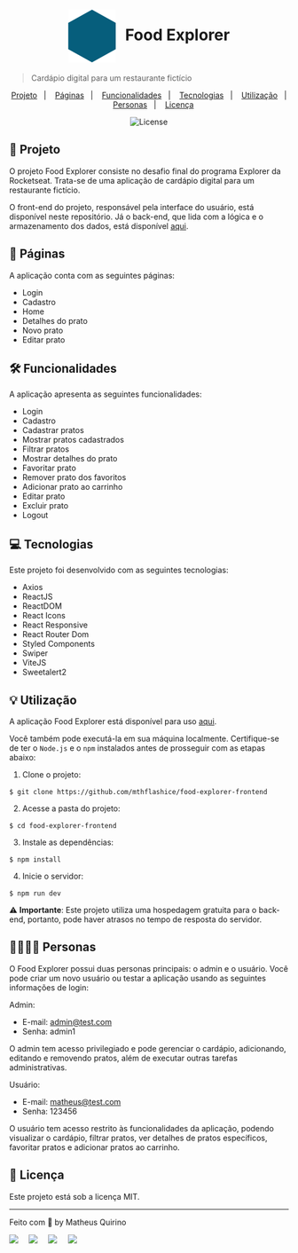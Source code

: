 <h1 align="center" style="text-align: center;">
  <img alt="Logo do Food Explorer" src="./src/assets/favicon.svg" style="vertical-align: middle; margin-right: 10px;">
  Food Explorer
</h1>

> Cardápio digital para um restaurante fictício
<p align="center">
  <a href="#project">Projeto</a>&nbsp;&nbsp;&nbsp;|&nbsp;&nbsp;&nbsp;
  <a href="#pages">Páginas</a>&nbsp;&nbsp;&nbsp;|&nbsp;&nbsp;&nbsp;
  <a href="#features">Funcionalidades</a>&nbsp;&nbsp;&nbsp;|&nbsp;&nbsp;&nbsp;
  <a href="#technologies">Tecnologias</a>&nbsp;&nbsp;&nbsp;|&nbsp;&nbsp;&nbsp;
  <a href="#usage">Utilização</a>&nbsp;&nbsp;&nbsp;|&nbsp;&nbsp;&nbsp;
  <a href="#users">Personas</a>&nbsp;&nbsp;&nbsp;|&nbsp;&nbsp;&nbsp;
  <a href="#license">Licença</a>
</p>

<p align="center">
  <img alt="License" src="https://img.shields.io/static/v1?label=license&message=MIT&color=49AA26&labelColor=000000">
</p>

<h2 id="project">📁 Projeto</h2>

O projeto Food Explorer consiste no desafio final do programa Explorer da Rocketseat. Trata-se de uma aplicação de cardápio digital para um restaurante fictício.

O front-end do projeto, responsável pela interface do usuário, está disponível neste repositório. Já o back-end, que lida com a lógica e o armazenamento dos dados, está disponível [aqui](https://github.com/mthflashice/food-explorer-backend).

<h2 id="pages">📃 Páginas</h2>

A aplicação conta com as seguintes páginas:

- Login
- Cadastro
- Home
- Detalhes do prato
- Novo prato
- Editar prato



<h2 id="features">🛠️ Funcionalidades</h2>

A aplicação apresenta as seguintes funcionalidades:

- Login
- Cadastro
- Cadastrar pratos
- Mostrar pratos cadastrados
- Filtrar pratos
- Mostrar detalhes do prato
- Favoritar prato
- Remover prato dos favoritos
- Adicionar prato ao carrinho
- Editar prato
- Excluir prato
- Logout

<h2 id="technologies">💻 Tecnologias</h2>

Este projeto foi desenvolvido com as seguintes tecnologias:

- Axios
- ReactJS
- ReactDOM
- React Icons
- React Responsive
- React Router Dom
- Styled Components
- Swiper
- ViteJS
- Sweetalert2

<h2 id="usage">💡 Utilização</h2>

A aplicação Food Explorer está disponível para uso [aqui](https://food-explorer-mth.netlify.app/).

Você também pode executá-la em sua máquina localmente. Certifique-se de ter o ``Node.js`` e o ``npm`` instalados antes de prosseguir com as etapas abaixo:

1. Clone o projeto:

```
$ git clone https://github.com/mthflashice/food-explorer-frontend
```

2. Acesse a pasta do projeto:

```
$ cd food-explorer-frontend
```

3. Instale as dependências:

```
$ npm install
```

4. Inicie o servidor:

```
$ npm run dev
```

⚠️ **Importante**: Este projeto utiliza uma hospedagem gratuita para o back-end, portanto, pode haver atrasos no tempo de resposta do servidor.

<h2 id="users">👨‍👩‍👧‍👦  Personas</h2>

O Food Explorer possui duas personas principais: o admin e o usuário. Você pode criar um novo usuário ou testar a aplicação usando as seguintes informações de login:

Admin:

- E-mail: admin@test.com
- Senha: admin1

O admin tem acesso privilegiado e pode gerenciar o cardápio, adicionando, editando e removendo pratos, além de executar outras tarefas administrativas.

Usuário:

- E-mail: matheus@test.com 
- Senha: 123456

O usuário tem acesso restrito às funcionalidades da aplicação, podendo visualizar o cardápio, filtrar pratos, ver detalhes de pratos específicos, favoritar pratos e adicionar pratos ao carrinho.

<h2 id="license">📝 Licença</h2>

Este projeto está sob a licença MIT.

---

Feito com 💎 by Matheus Quirino 

<div style='display: flex;'>
  <a href='https://www.linkedin.com/in/matheus-quirino-leite-lino-825424127/' target='_blank'><img src='https://img.shields.io/badge/-LinkedIn-%230077B5?style=for-the-badge&logo=linkedin&logoColor=white' style='margin-right: 2vw' target='_blank'></a>
  <a href='mailto:matheuslino@kerix.com.br'><img src='https://encrypted-tbn0.gstatic.com/images?q=tbn:ANd9GcQoaCje5ZbczEWnmSfBkWCUMatbS3xeaHI-SpMZTa3Mmg&s' width=40px style='margin-right: 2vw' target='_blank'></a>
  <a href='http://discordapp.com/users/665543956582629377'target='_blank'><img src='https://img.shields.io/badge/Discord-7289DA?style=for-the-badge&logo=discord&logoColor=white' style='margin-right: 2vw' target='_blank'></a>
  <a href='https://www.instagram.com/mthflashice/' target='_blank'><img src='https://img.shields.io/badge/-Instagram-%23E4405F?style=for-the-badge&logo=instagram&logoColor=white' target='_blank'></a>
</div>

